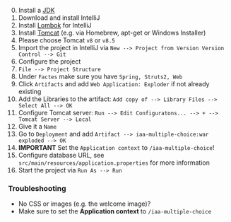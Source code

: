 0. Install a [JDK](http://www.oracle.com/technetwork/java/javase/downloads/jdk8-downloads-2133151.html)
1. Download and install IntelliJ
2. Install [Lombok](https://projectlombok.org/download.html) for IntelliJ
3. Install [Tomcat](https://tomcat.apache.org/download-80.cgi) (e.g. via Homebrew, apt-get or Windows Installer)
  1. Please choose Tomcat `v8` or `v8.5`
4. Import the project in IntelliJ via `New --> Project from Version Version Control --> Git`
5. Configure the project
  1. `File --> Project Structure`
  2. Under `Factes` make sure you have `Spring, Struts2, Web`
  3. Click `Artifacts` and add `Web Application: Exploder` if not already existing
  4. Add the Libraries to the artifact: `Add copy of --> Library Files --> Select All --> OK`
  5. Configure Tomcat server: `Run --> Edit Configuratons... --> + --> Tomcat Server --> Local`
  6. Give it a `Name`
  7. Go to `Deployment` and add `Artifact --> iaa-multiple-choice:war exploded --> OK`
  8. **IMPORTANT** Set the `Application context` to `/iaa-multiple-choice`!
  7. Configure database URL, see `src/main/resources/application.properties` for more information
6. Start the project via `Run As --> Run`

### Troubleshooting

* No CSS or images (e.g. the welcome image)?
* Make sure to set the **Application context** to `/iaa-multiple-choice`
